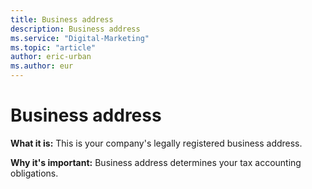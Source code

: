 ```yaml
---
title: Business address
description: Business address
ms.service: "Digital-Marketing"
ms.topic: "article"
author: eric-urban
ms.author: eur
---
```


# Business address

**What it is:**  This is your company's legally registered business address.

**Why it's important:**  Business address determines your tax accounting obligations.


